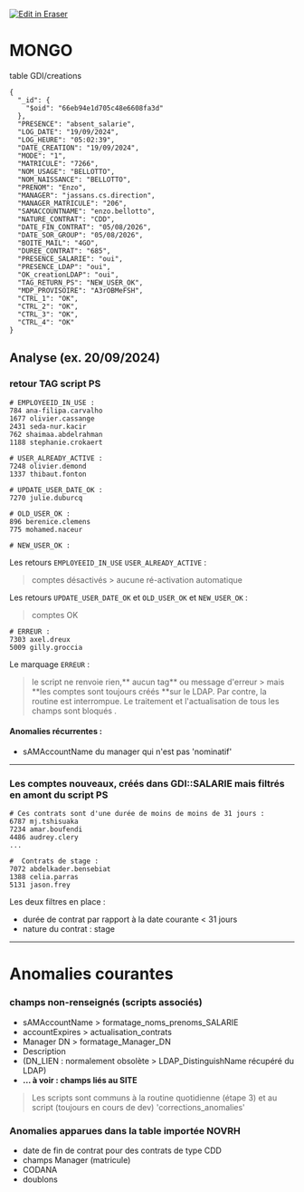 <p><a target="_blank" href="https://app.eraser.io/workspace/jb8gm8OxOQw5m1dcsBFw" id="edit-in-eraser-github-link"><img alt="Edit in Eraser" src="https://firebasestorage.googleapis.com/v0/b/second-petal-295822.appspot.com/o/images%2Fgithub%2FOpen%20in%20Eraser.svg?alt=media&amp;token=968381c8-a7e7-472a-8ed6-4a6626da5501"></a></p>

# MONGO
table GDI/creations

```
{
  "_id": {
    "$oid": "66eb94e1d705c48e6608fa3d"
  },
  "PRESENCE": "absent_salarie",
  "LOG_DATE": "19/09/2024",
  "LOG_HEURE": "05:02:39",
  "DATE_CREATION": "19/09/2024",
  "MODE": "1",
  "MATRICULE": "7266",
  "NOM_USAGE": "BELLOTTO",
  "NOM_NAISSANCE": "BELLOTTO",
  "PRENOM": "Enzo",
  "MANAGER": "jassans.cs.direction",
  "MANAGER_MATRICULE": "206",
  "SAMACCOUNTNAME": "enzo.bellotto",
  "NATURE_CONTRAT": "CDD",
  "DATE_FIN_CONTRAT": "05/08/2026",
  "DATE_SOR_GROUP": "05/08/2026",
  "BOITE_MAIL": "4GO",
  "DUREE_CONTRAT": "685",
  "PRESENCE_SALARIE": "oui",
  "PRESENCE_LDAP": "oui",
  "OK_creationLDAP": "oui",
  "TAG_RETURN_PS": "NEW_USER_OK",
  "MDP_PROVISOIRE": "A3rOBMeFSH",
  "CTRL_1": "OK",
  "CTRL_2": "OK",
  "CTRL_3": "OK",
  "CTRL_4": "OK"
}
```
## Analyse (ex. 20/09/2024)
### retour TAG script PS
```
# EMPLOYEEID_IN_USE :
784 ana-filipa.carvalho
1677 olivier.cassange
2431 seda-nur.kacir
762 shaimaa.abdelrahman
1188 stephanie.crokaert

# USER_ALREADY_ACTIVE :
7248 olivier.demond
1337 thibaut.fonton

# UPDATE_USER_DATE_OK :
7270 julie.duburcq

# OLD_USER_OK :
896 berenice.clemens
775 mohamed.naceur

# NEW_USER_OK :
```
Les retours `EMPLOYEEID_IN_USE` `USER_ALREADY_ACTIVE`  :

> comptes désactivés > aucune ré-activation automatique

Les retours `UPDATE_USER_DATE_OK` et `OLD_USER_OK` et `NEW_USER_OK`  :

> comptes OK



```
# ERREUR :
7303 axel.dreux
5009 gilly.groccia
```
Le marquage `ERREUR` : 

> le script ne renvoie rien,** aucun tag** ou message d'erreur >
mais **les comptes sont toujours créés **sur le LDAP.
Par contre, la routine est interrompue.
Le traitement et l'actualisation de tous les champs sont bloqués .

#### Anomalies récurrentes :
- sAMAccountName du manager qui n'est pas 'nominatif' 
---

### Les comptes nouveaux, créés dans GDI::SALARIE mais filtrés en amont du script PS
```
# Ces contrats sont d'une durée de moins de moins de 31 jours :
6787 mj.tshisuaka
7234 amar.boufendi
4486 audrey.clery
...

#  Contrats de stage :
7072 abdelkader.bensebiat
1388 celia.parras
5131 jason.frey
```
Les deux filtres en place :

- durée de contrat par rapport à la date courante < 31 jours
- nature du contrat : stage
---

# Anomalies courantes
### champs non-renseignés (scripts associés)
- sAMAccountName > formatage_noms_prenoms_SALARIE
- accountExpires > actualisation_contrats
- Manager DN > formatage_Manager_DN
- Description
- (DN_LIEN : normalement obsolète > LDAP_DistinguishName récupéré du LDAP)
- **... à voir : champs liés au SITE** 
> Les scripts sont communs à la routine quotidienne (étape 3) et au script (toujours en cours de dev) 'corrections_anomalies'

### Anomalies apparues dans la table importée NOVRH 
- date de fin de contrat pour des contrats de type CDD
- champs Manager (matricule)
- CODANA
- doublons




<!--- Eraser file: https://app.eraser.io/workspace/jb8gm8OxOQw5m1dcsBFw --->